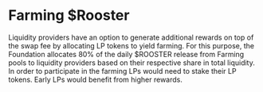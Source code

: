 # Farming $Rooster

Liquidity providers have an option to generate additional rewards on top of the swap fee by allocating LP tokens to yield farming. For this purpose, the Foundation allocates 80% of the daily $ROOSTER release from Farming pools to liquidity providers based on their respective share in total liquidity. In order to participate in the farming LPs would need to stake their LP tokens. Early LPs would benefit from higher rewards.
